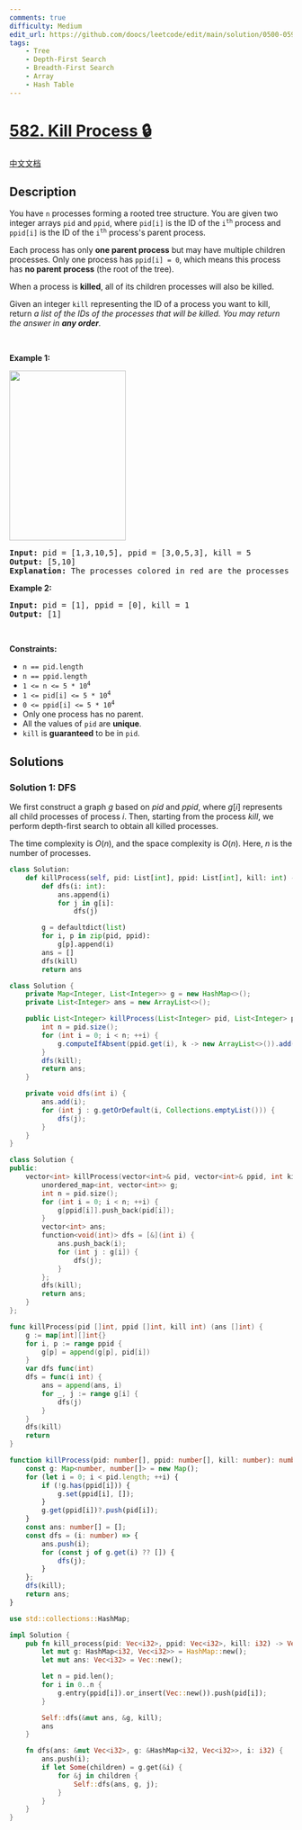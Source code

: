 ```yaml
---
comments: true
difficulty: Medium
edit_url: https://github.com/doocs/leetcode/edit/main/solution/0500-0599/0582.Kill%20Process/README_EN.md
tags:
    - Tree
    - Depth-First Search
    - Breadth-First Search
    - Array
    - Hash Table
---
```


# [582. Kill Process 🔒](https://leetcode.com/problems/kill-process)

[中文文档](/solution/0500-0599/0582.Kill%20Process/README.md)

## Description

<p>You have <code>n</code> processes forming a rooted tree structure. You are given two integer arrays <code>pid</code> and <code>ppid</code>, where <code>pid[i]</code> is the ID of the <code>i<sup>th</sup></code> process and <code>ppid[i]</code> is the ID of the <code>i<sup>th</sup></code> process&#39;s parent process.</p>

<p>Each process has only <strong>one parent process</strong> but may have multiple children processes. Only one process has <code>ppid[i] = 0</code>, which means this process has <strong>no parent process</strong> (the root of the tree).</p>

<p>When a process is <strong>killed</strong>, all of its children processes will also be killed.</p>

<p>Given an integer <code>kill</code> representing the ID of a process you want to kill, return <em>a list of the IDs of the processes that will be killed. You may return the answer in <strong>any order</strong>.</em></p>

<p>&nbsp;</p>
<p><strong class="example">Example 1:</strong></p>
<img alt="" src="https://fastly.jsdelivr.net/gh/doocs/leetcode@main/solution/0500-0599/0582.Kill%20Process/images/ptree.jpg" style="width: 207px; height: 302px;" />
<pre>
<strong>Input:</strong> pid = [1,3,10,5], ppid = [3,0,5,3], kill = 5
<strong>Output:</strong> [5,10]
<strong>Explanation:</strong>&nbsp;The processes colored in red are the processes that should be killed.
</pre>

<p><strong class="example">Example 2:</strong></p>

<pre>
<strong>Input:</strong> pid = [1], ppid = [0], kill = 1
<strong>Output:</strong> [1]
</pre>

<p>&nbsp;</p>
<p><strong>Constraints:</strong></p>

<ul>
	<li><code>n == pid.length</code></li>
	<li><code>n == ppid.length</code></li>
	<li><code>1 &lt;= n &lt;= 5 * 10<sup>4</sup></code></li>
	<li><code>1 &lt;= pid[i] &lt;= 5 * 10<sup>4</sup></code></li>
	<li><code>0 &lt;= ppid[i] &lt;= 5 * 10<sup>4</sup></code></li>
	<li>Only one process has no parent.</li>
	<li>All the values of <code>pid</code> are <strong>unique</strong>.</li>
	<li><code>kill</code> is <strong>guaranteed</strong> to be in <code>pid</code>.</li>
</ul>

## Solutions

### Solution 1: DFS

We first construct a graph $g$ based on $pid$ and $ppid$, where $g[i]$ represents all child processes of process $i$. Then, starting from the process $kill$, we perform depth-first search to obtain all killed processes.

The time complexity is $O(n)$, and the space complexity is $O(n)$. Here, $n$ is the number of processes.

<!-- tabs:start -->

```python
class Solution:
    def killProcess(self, pid: List[int], ppid: List[int], kill: int) -> List[int]:
        def dfs(i: int):
            ans.append(i)
            for j in g[i]:
                dfs(j)

        g = defaultdict(list)
        for i, p in zip(pid, ppid):
            g[p].append(i)
        ans = []
        dfs(kill)
        return ans
```

```java
class Solution {
    private Map<Integer, List<Integer>> g = new HashMap<>();
    private List<Integer> ans = new ArrayList<>();

    public List<Integer> killProcess(List<Integer> pid, List<Integer> ppid, int kill) {
        int n = pid.size();
        for (int i = 0; i < n; ++i) {
            g.computeIfAbsent(ppid.get(i), k -> new ArrayList<>()).add(pid.get(i));
        }
        dfs(kill);
        return ans;
    }

    private void dfs(int i) {
        ans.add(i);
        for (int j : g.getOrDefault(i, Collections.emptyList())) {
            dfs(j);
        }
    }
}
```

```cpp
class Solution {
public:
    vector<int> killProcess(vector<int>& pid, vector<int>& ppid, int kill) {
        unordered_map<int, vector<int>> g;
        int n = pid.size();
        for (int i = 0; i < n; ++i) {
            g[ppid[i]].push_back(pid[i]);
        }
        vector<int> ans;
        function<void(int)> dfs = [&](int i) {
            ans.push_back(i);
            for (int j : g[i]) {
                dfs(j);
            }
        };
        dfs(kill);
        return ans;
    }
};
```

```go
func killProcess(pid []int, ppid []int, kill int) (ans []int) {
	g := map[int][]int{}
	for i, p := range ppid {
		g[p] = append(g[p], pid[i])
	}
	var dfs func(int)
	dfs = func(i int) {
		ans = append(ans, i)
		for _, j := range g[i] {
			dfs(j)
		}
	}
	dfs(kill)
	return
}
```

```ts
function killProcess(pid: number[], ppid: number[], kill: number): number[] {
    const g: Map<number, number[]> = new Map();
    for (let i = 0; i < pid.length; ++i) {
        if (!g.has(ppid[i])) {
            g.set(ppid[i], []);
        }
        g.get(ppid[i])?.push(pid[i]);
    }
    const ans: number[] = [];
    const dfs = (i: number) => {
        ans.push(i);
        for (const j of g.get(i) ?? []) {
            dfs(j);
        }
    };
    dfs(kill);
    return ans;
}
```

```rust
use std::collections::HashMap;

impl Solution {
    pub fn kill_process(pid: Vec<i32>, ppid: Vec<i32>, kill: i32) -> Vec<i32> {
        let mut g: HashMap<i32, Vec<i32>> = HashMap::new();
        let mut ans: Vec<i32> = Vec::new();

        let n = pid.len();
        for i in 0..n {
            g.entry(ppid[i]).or_insert(Vec::new()).push(pid[i]);
        }

        Self::dfs(&mut ans, &g, kill);
        ans
    }

    fn dfs(ans: &mut Vec<i32>, g: &HashMap<i32, Vec<i32>>, i: i32) {
        ans.push(i);
        if let Some(children) = g.get(&i) {
            for &j in children {
                Self::dfs(ans, g, j);
            }
        }
    }
}
```

<!-- tabs:end -->

<!-- end -->
